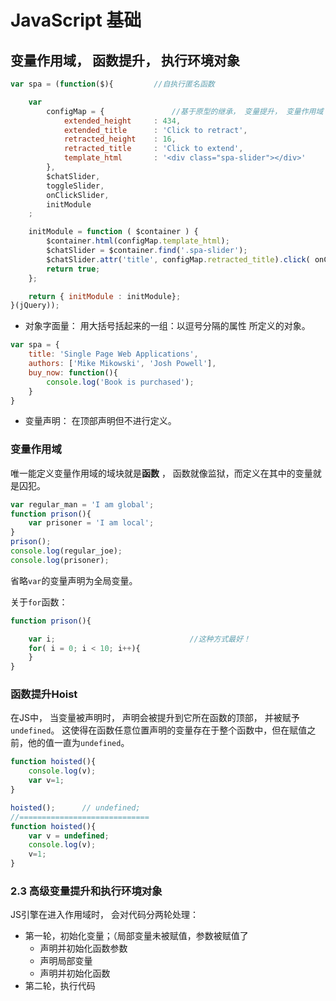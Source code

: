 # JavaScript 基础

## 变量作用域， 函数提升， 执行环境对象

```js
var spa = (function($){			//自执行匿名函数

	var
		configMap = {				//基于原型的继承， 变量提升， 变量作用域
			extended_height		: 434,
			extended_title		: 'Click to retract',
			retracted_height	: 16,
			retracted_title		: 'Click to extend',
			template_html		: '<div class="spa-slider"></div>'
		},
		$chatSlider,
		toggleSlider,
		onClickSlider,
		initModule
	;

	initModule = function ( $container ) {
		$container.html(configMap.template_html);
		$chatSlider = $container.find('.spa-slider');
		$chatSlider.attr('title', configMap.retracted_title).click( onClickSlider );
		return true;
	};

	return { initModule	: initModule};
}(jQuery));
```

* 对象字面量：	用大括号括起来的一组：以逗号分隔的属性 所定义的对象。

```js
var spa = {
	title: 'Single Page Web Applications',
	authors: ['Mike Mikowski', 'Josh Powell'],
	buy_now: function(){
		console.log('Book is purchased');
	}
}
```

* 变量声明： 在顶部声明但不进行定义。

### 变量作用域

唯一能定义变量作用域的域块就是**函数** ， 函数就像监狱，而定义在其中的变量就是囚犯。

```js
var regular_man	= 'I am global';
function prison(){
	var prisoner = 'I am local';
}
prison();
console.log(regular_joe);
console.log(prisoner);
```

省略`var`的变量声明为全局变量。

关于`for`函数：

```js
function prison(){

	var i;								//这种方式最好！
	for( i = 0; i < 10; i++){
	}
}
```


### 函数提升Hoist
在JS中， 当变量被声明时， 声明会被提升到它所在函数的顶部， 并被赋予`undefined`。 这使得在函数任意位置声明的变量存在于整个函数中，但在赋值之前，他的值一直为`undefined`。

```js
function hoisted(){
	console.log(v);			
	var v=1;
}

hoisted();		// undefined;
//=============================
function hoisted(){
	var v = undefined;
	console.log(v);
	v=1;
}

```

### 2.3 高级变量提升和执行环境对象

JS引擎在进入作用域时， 会对代码分两轮处理：
* 第一轮，初始化变量；（局部变量未被赋值，参数被赋值了
	* 声明并初始化函数参数
	* 声明局部变量
	* 声明并初始化函数
* 第二轮，执行代码

